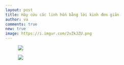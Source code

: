 ```yaml
---
layout: post
title: Hãy cứu các linh hồn bằng lời kinh đơn giản
author: va
comments: true
new: true
image: https://i.imgur.com/2vZkJZU.png
---
```


<figure>
    <img src="https://i.imgur.com/g2ltf8Q.png" />
</figure>

<figure>
    <img src="https://i.imgur.com/9eafoNd.png" />
</figure>
